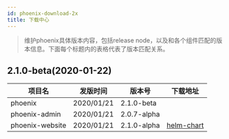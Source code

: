 ```yaml
---
id: phoenix-download-2x
title: 下载中心
---
```


> 维护phoenix具体版本内容，包括release node，以及和各个组件匹配的版本信息。下面每个标题内的表格代表了版本匹配关系。


## 2.1.0-beta(2020-01-22)

| 项目名              | 发版时间      | 版本号         | 下载地址  |
| ------------------ | --------     | ------        | -------- |
| phoenix            |  2020/01/21  | 2.1.0-beta    |          |
| phoenix-admin      |  2020/01/21  | 2.0.7-alpha   |          |
| phoenix-website    |  2020/01/21  | 2.1.0-alpha   | [helm-chart](http://10.16.18.14:8848/charts/phoenix-website-0.0.1-alpha.tgz)    |
